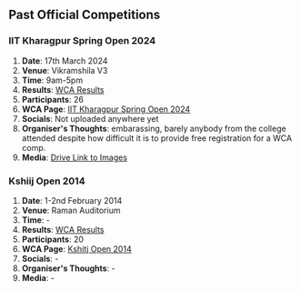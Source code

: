 ## Past Official Competitions

### IIT Kharagpur Spring Open 2024
1. **Date**: 17th March 2024
1. **Venue**: Vikramshila V3
1. **Time**: 9am-5pm
1. **Results**: [WCA Results](https://www.worldcubeassociation.org/competitions/IITKharagpurSpringOpen2024/results/by_person)
1. **Participants**: 26
1. **WCA Page**: [IIT Kharagpur Spring Open 2024](https://www.worldcubeassociation.org/competitions/IITKharagpurSpringOpen2024)
1. **Socials**: Not uploaded anywhere yet
1. **Organiser's Thoughts**: embarassing, barely anybody from the college attended despite how difficult it is to provide free registration for a WCA comp.
1. **Media**: [Drive Link to Images](https://drive.google.com/drive/folders/1mKLnAwlKF7h6cbs1KRAyZBBfW30mnaeP?usp=sharing)

### Kshiij Open 2014
1. **Date**: 1-2nd February 2014
1. **Venue**: Raman Auditorium
1. **Time**: -
1. **Results**: [WCA Results](https://www.worldcubeassociation.org/competitions/KshitijOpen2014/results/by_person)
1. **Participants**: 20
1. **WCA Page**: [Kshitj Open 2014](https://www.worldcubeassociation.org/competitions/KshitijOpen2014)
1. **Socials**: -
1. **Organiser's Thoughts**: -
1. **Media**: -
